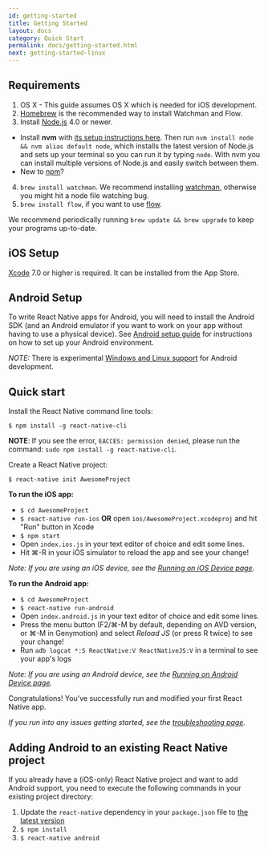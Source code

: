 ```yaml
---
id: getting-started
title: Getting Started
layout: docs
category: Quick Start
permalink: docs/getting-started.html
next: getting-started-linux
---
```


## Requirements

1. OS X - This guide assumes OS X which is needed for iOS development.
2. [Homebrew](http://brew.sh/) is the recommended way to install Watchman and Flow.
3. Install [Node.js](https://nodejs.org/) 4.0 or newer.
  - Install **nvm** with [its setup instructions here](https://github.com/creationix/nvm#installation). Then run `nvm install node && nvm alias default node`, which installs the latest version of Node.js and sets up your terminal so you can run it by typing `node`. With nvm you can install multiple versions of Node.js and easily switch between them.
  - New to [npm](https://docs.npmjs.com/)?
4. `brew install watchman`. We recommend installing [watchman](https://facebook.github.io/watchman/docs/install.html), otherwise you might hit a node file watching bug.
5. `brew install flow`, if you want to use [flow](http://www.flowtype.org).

We recommend periodically running `brew update && brew upgrade` to keep your programs up-to-date.

## iOS Setup

[Xcode](https://developer.apple.com/xcode/downloads/) 7.0 or higher is required. It can be installed from the App Store.

## Android Setup

To write React Native apps for Android, you will need to install the Android SDK (and an Android emulator if you want to work on your app without having to use a physical device). See [Android setup guide](docs/android-setup.html) for instructions on how to set up your Android environment.

_NOTE:_ There is experimental [Windows and Linux support](docs/linux-windows-support.html) for Android development.

## Quick start

Install the React Native command line tools:

    $ npm install -g react-native-cli

__NOTE__: If you see the error, `EACCES: permission denied`, please run the command: `sudo npm install -g react-native-cli`.

Create a React Native project:

    $ react-native init AwesomeProject


**To run the iOS app:**

- `$ cd AwesomeProject`
- `$ react-native run-ios` **OR** open `ios/AwesomeProject.xcodeproj` and hit "Run" button in Xcode
- `$ npm start`
- Open `index.ios.js` in your text editor of choice and edit some lines.
- Hit ⌘-R in your iOS simulator to reload the app and see your change!

_Note: If you are using an iOS device, see the [Running on iOS Device page](docs/running-on-device-ios.html#content)._

**To run the Android app:**

- `$ cd AwesomeProject`
- `$ react-native run-android`
- Open `index.android.js` in your text editor of choice and edit some lines.
- Press the menu button (F2/⌘-M by default, depending on AVD version, or ⌘-M in Genymotion) and select *Reload JS*  (or press R twice) to see your change!
- Run `adb logcat *:S ReactNative:V ReactNativeJS:V` in a terminal to see your app's logs

_Note: If you are using an Android device, see the [Running on Android Device page](docs/running-on-device-android.html#content)._

Congratulations! You've successfully run and modified your first React Native app.

_If you run into any issues getting started, see the [troubleshooting page](docs/troubleshooting.html#content)._

## Adding Android to an existing React Native project

If you already have a (iOS-only) React Native project and want to add Android support, you need to execute the following commands in your existing project directory:

1. Update the `react-native` dependency in your `package.json` file to [the latest version](https://www.npmjs.com/package/react-native)
2. `$ npm install`
3. `$ react-native android`
